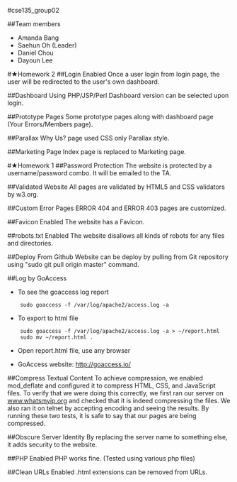#cse135_group02

##Team members
* Amanda Bang
* Saehun Oh (Leader)
* Daniel Chou
* Dayoun Lee

#★Homework 2
##Login Enabled
Once a user login from login page, the user will be redirected to the user's own dashboard.

##Dashboard Using PHP/JSP/Perl
Dashboard version can be selected upon login.

##Prototype Pages
Some prototype pages along with dashboard page (Your Errors/Members page).

##Parallax
Why Us? page used CSS only Parallax style.

##Marketing Page
Index page is replaced to Marketing page.

#★Homework 1
##Password Protection
The website is protected by a username/password combo. It will be emailed to the TA.

##Validated Website
All pages are validated by HTML5 and CSS validators by w3.org.

##Custom Error Pages
ERROR 404 and ERROR 403 pages are customized.

##Favicon Enabled
The website has a Favicon.

##robots.txt Enabled
The website disallows all kinds of robots for any files and directories.

##Deploy From Github
Website can be deploy by pulling from Git repository using "sudo git pull origin master" command.

##Log by GoAccess
* To see the goaccess log report
```
	sudo goaccess -f /var/log/apache2/access.log -a
```
* To export to html file
```
	sudo goaccess -f /var/log/apache2/access.log -a > ~/report.html
	sudo mv ~/report.html .
```
* Open report.html file, use any browser

* GoAccess website: http://goaccess.io/

##Compress Textual Content
To achieve compression, we enabled mod_deflate and configured it to compress HTML, CSS, and JavaScript files. To verify that we were doing this correctly, we first ran our server on www.whatsmyip.org and checked that it is indeed compressing the files. We also ran it on telnet by accepting encoding and seeing the results. By running these two tests, it is safe to say that our pages are being compressed.

##Obscure Server Identity
By replacing the server name to something else, it adds security to the website.

##PHP Enabled
PHP works fine. (Tested using various php files)

##Clean URLs Enabled
.html extensions can be removed from URLs.
